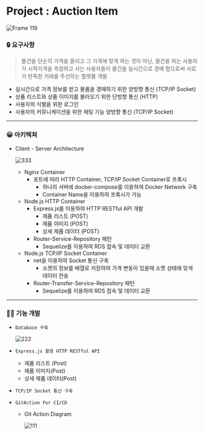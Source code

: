 # Project : Auction Item

![Frame 119](https://user-images.githubusercontent.com/78067919/224891618-38370aa7-b81c-4ab1-ad55-17a57d070c67.png)

### 🔒 요구사항

> 물건을 단순히 가격을 올리고 그 가격에 맞게 파는 것이 아닌, 물건을 파는 사용자가 시작가격을 측정하고 사는 사용자들이 물건을 실시간으로 경매 함으로써 서로가 만족한 거래를 주선하는 플랫폼 개발
> 
- 실시간으로 가격 정보를 받고 물품을 경매하기 위한 양방향 통신 (TCP/IP Socket)
- 상품 리스트와 상품 이미지를 불러오기 위한 단방향 통신 (HTTP)
- 사용자의 식별을 위한 로그인
- 사용자의 커뮤니케이션을 위한 채팅 기능 양방향 통신 (TCP/IP Socket)

---

### 😀 아키텍쳐

- Cilent - Server Architecture
    
    ![333](https://user-images.githubusercontent.com/78067919/224891473-39b76dc3-ec2a-4296-ab61-03adca74e270.png)
    
    - Nginx Container
        - 포트에 따라 HTTP Container, TCP/IP Socket Container로 프록시
            - 하나의 서버에 docker-compose를 이용하여 Docker Network 구축
            - Container Name을 이용하여 프록시가 가능
    - Node.js HTTP Container
        - Express.js를 이용하여 HTTP RESTful API 개발
            - 제품 리스트 (POST)
            - 제품 이미지 (POST)
            - 상세 제품 데이터 (POST)
        - Router-Service-Repository 패턴
            - Sequelize를 이용하여 RDS 접속 및 데이터 교환
    - Node.js TCP/IP Socket Container
        - net을 이용하여 Socket 통신 구축
            - 소켓의 정보를 배열로 저장하여 가격 변동이 있을때 소켓 상태에 맞게 데이터 전송
        - Router-Transfer-Service-Repository 패턴
            - Sequelize를 이용하여 RDS 접속 및 데이터 교환

---

### 🤘🏻 기능 개발

- `Database 구축`
    
   ![222](https://user-images.githubusercontent.com/78067919/224891463-0e708f3c-1403-4ab7-bce7-89f74b87c663.png)
    
- `Express.js 활용 HTTP RESTful API`
    - 제품 리스트 (Post)
    - 제품 이미지(Post)
    - 상세 제품 데이터(Post)
- `TCP/IP Socket 통신 구축`
- `GitAction For CI/CD`
    - Git Action Diagram
        
        ![111](https://user-images.githubusercontent.com/78067919/224891456-d3832e48-9c54-4381-8204-b417e48e6e0f.png)
